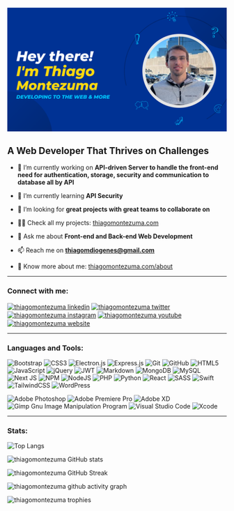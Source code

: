 [![thiago montezuma GitHub Banner](./assets/thiago-montezuma-banner.png)](https://thiagomontezuma.com/)
## A Web Developer That Thrives on Challenges

- 🔭 I’m currently working on **API-driven Server to handle the front-end need for authentication, storage, security and communication to database all by API**

- 📖 I’m currently learning **API Security**

- 🤝 I’m looking for **great projects with great teams to collaborate on**

- 👨‍💻 Check all my projects: [thiagomontezuma.com]([thiagomontezuma.com](https://thiagomontezuma.com/))

- 💬 Ask me about **Front-end and Back-end Web Development**

- 📫 Reach me on **thiagomdiogenes@gmail.com**

- 📄 Know more about me: [thiagomontezuma.com/about]([thiagomontezuma.com](https://thiagomontezuma.com)/about)

---

### Connect with me:
[<img align="center" src="https://www.svgrepo.com/show/452051/linkedin.svg" alt="thiagomontezuma linkedin" height="40" width="40" />](https://linkedin.com/in/thiagomontezuma)
[<img align="center" src="https://cdn.iconscout.com/icon/free/png-512/free-twitter-9420781-7651211.png?f=webp&w=512" alt="thiagomontezuma twitter" height="40" width="40" />](https://twitter.com/thiagomontezum_)
[<img align="center" src="https://www.svgrepo.com/show/303154/instagram-2016-logo.svg" alt="thiagomontezuma instagram" height="40" width="40" />](https://instagram.com/thiagomontezuma_)
[<img align="center" src="https://www.svgrepo.com/show/448261/youtube.svg" alt="thiagomontezuma youtube" height="40" width="40" />](https://youtube.com/@thiagomontezuma7639)
[<img align="center" src="https://img.icons8.com/fluency/512/internet.png" alt="thiagomontezuma website" height="40" width="40" />](https://thiagomontezuma.com/)

---

### Languages and Tools:
![Bootstrap](https://img.shields.io/badge/bootstrap-%238511FA.svg?style=for-the-badge&logo=bootstrap&logoColor=white)
![CSS3](https://img.shields.io/badge/css3-%231572B6.svg?style=for-the-badge&logo=css3&logoColor=white)
![Electron.js](https://img.shields.io/badge/Electron-191970?style=for-the-badge&logo=Electron&logoColor=white)
![Express.js](https://img.shields.io/badge/express.js-%23404d59.svg?style=for-the-badge&logo=express&logoColor=%2361DAFB)
![Git](https://img.shields.io/badge/git-%23F05033.svg?style=for-the-badge&logo=git&logoColor=white)
![GitHub](https://img.shields.io/badge/github-%23121011.svg?style=for-the-badge&logo=github&logoColor=white)
![HTML5](https://img.shields.io/badge/html5-%23E34F26.svg?style=for-the-badge&logo=html5&logoColor=white)
![JavaScript](https://img.shields.io/badge/javascript-%23323330.svg?style=for-the-badge&logo=javascript&logoColor=%23F7DF1E)
![jQuery](https://img.shields.io/badge/jquery-%230769AD.svg?style=for-the-badge&logo=jquery&logoColor=white)
![JWT](https://img.shields.io/badge/JWT-black?style=for-the-badge&logo=JSON%20web%20tokens)
![Markdown](https://img.shields.io/badge/markdown-%23000000.svg?style=for-the-badge&logo=markdown&logoColor=white)
![MongoDB](https://img.shields.io/badge/MongoDB-%234ea94b.svg?style=for-the-badge&logo=mongodb&logoColor=white)
![MySQL](https://img.shields.io/badge/mysql-4479A1.svg?style=for-the-badge&logo=mysql&logoColor=white)
![Next JS](https://img.shields.io/badge/Next-black?style=for-the-badge&logo=next.js&logoColor=white)
![NPM](https://img.shields.io/badge/NPM-%23CB3837.svg?style=for-the-badge&logo=npm&logoColor=white)
![NodeJS](https://img.shields.io/badge/node.js-6DA55F?style=for-the-badge&logo=node.js&logoColor=white)
![PHP](https://img.shields.io/badge/php-%23777BB4.svg?style=for-the-badge&logo=php&logoColor=white)
![Python](https://img.shields.io/badge/python-3670A0?style=for-the-badge&logo=python&logoColor=ffdd54)
![React](https://img.shields.io/badge/react-%2320232a.svg?style=for-the-badge&logo=react&logoColor=%2361DAFB)
![SASS](https://img.shields.io/badge/SASS-hotpink.svg?style=for-the-badge&logo=SASS&logoColor=white)
![Swift](https://img.shields.io/badge/swift-F54A2A?style=for-the-badge&logo=swift&logoColor=white)
![TailwindCSS](https://img.shields.io/badge/tailwindcss-%2338B2AC.svg?style=for-the-badge&logo=tailwind-css&logoColor=white)
![WordPress](https://img.shields.io/badge/WordPress-%23117AC9.svg?style=for-the-badge&logo=WordPress&logoColor=white)

![Adobe Photoshop](https://img.shields.io/badge/adobe%20photoshop-%2331A8FF.svg?style=for-the-badge&logo=adobe%20photoshop&logoColor=white)
![Adobe Premiere Pro](https://img.shields.io/badge/Adobe%20Premiere%20Pro-9999FF.svg?style=for-the-badge&logo=Adobe%20Premiere%20Pro&logoColor=white)
![Adobe XD](https://img.shields.io/badge/Adobe%20XD-470137?style=for-the-badge&logo=Adobe%20XD&logoColor=#FF61F6)
![Gimp Gnu Image Manipulation Program](https://img.shields.io/badge/Gimp-657D8B?style=for-the-badge&logo=gimp&logoColor=FFFFFF)
![Visual Studio Code](https://img.shields.io/badge/Visual%20Studio%20Code-0078d7.svg?style=for-the-badge&logo=visual-studio-code&logoColor=white)
![Xcode](https://img.shields.io/badge/Xcode-007ACC?style=for-the-badge&logo=Xcode&logoColor=white)

---

### Stats:

![Top Langs](https://github-readme-stats.vercel.app/api/top-langs/?username=thiagomontezuma&theme=city_lights)

![thiagomontezuma GitHub stats](https://github-readme-stats.vercel.app/api?username=thiagomontezuma&show_icons=true&theme=city_lights)

![thiagomontezuma GitHub Streak](https://github-readme-streak-stats.herokuapp.com/?user=thiagomontezuma&theme=city-lights)

![thiagomontezuma github activity graph](https://github-readme-activity-graph.vercel.app/graph?username=thiagomontezuma&theme=rogue)

![thiagomontezuma trophies](https://github-profile-trophy.vercel.app/?username=thiagomontezuma)
